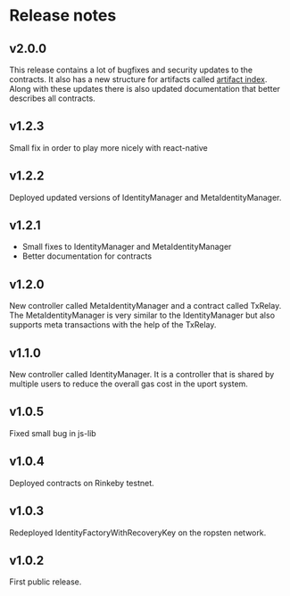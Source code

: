 # Release notes

## v2.0.0
This release contains a lot of bugfixes and security updates to the contracts. It also has a new structure for artifacts called [artifact index](./docs/artifact-index.md). Along with these updates there is also updated documentation that better describes all contracts.

## v1.2.3
Small fix in order to play more nicely with react-native

## v1.2.2
Deployed updated versions of IdentityManager and MetaIdentityManager.

## v1.2.1
* Small fixes to IdentityManager and MetaIdentityManager
* Better documentation for contracts

## v1.2.0
New controller called MetaIdentityManager and a contract called TxRelay. The MetaIdentityManager is very similar to the IdentityManager but also supports meta transactions with the help of the TxRelay.

## v1.1.0
New controller called IdentityManager. It is a controller that is shared by multiple users to reduce the overall gas cost in the uport system.

## v1.0.5
Fixed small bug in js-lib

## v1.0.4
Deployed contracts on Rinkeby testnet.

## v1.0.3
Redeployed IdentityFactoryWithRecoveryKey on the ropsten network.

## v1.0.2
First public release.
